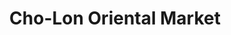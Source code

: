 ---
title: "Cho-Lon Oriental Market"
url: /pinellas-park/cho-lon-oriental-market/
shop: Supermarkt
---